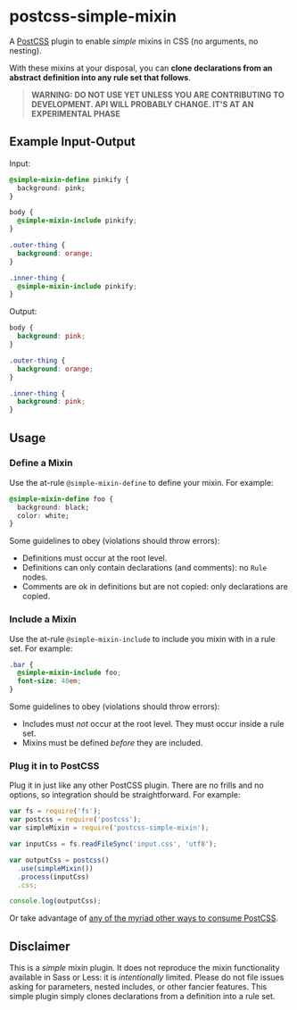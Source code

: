 # postcss-simple-mixin

A [PostCSS](https://github.com/postcss/postcss) plugin to enable *simple* mixins in CSS (no arguments, no nesting).

With these mixins at your disposal, you can **clone declarations from an abstract definition into any rule set that follows**.

> **WARNING: DO NOT USE YET UNLESS YOU ARE CONTRIBUTING TO DEVELOPMENT. API WILL PROBABLY CHANGE. IT'S AT AN EXPERIMENTAL PHASE**

## Example Input-Output

Input:
```css
@simple-mixin-define pinkify {
  background: pink;
}

body {
  @simple-mixin-include pinkify;
}

.outer-thing {
  background: orange;
}

.inner-thing {
  @simple-mixin-include pinkify;
}
```

Output:
```css
body {
  background: pink;
}

.outer-thing {
  background: orange;
}

.inner-thing {
  background: pink;
}
```

## Usage

### Define a Mixin

Use the at-rule `@simple-mixin-define` to define your mixin. For example:

```css
@simple-mixin-define foo {
  background: black;
  color: white;
}
```

Some guidelines to obey (violations should throw errors):
- Definitions must occur at the root level.
- Definitions can only contain declarations (and comments): no `Rule` nodes.
- Comments are ok in definitions but are not copied: only declarations are copied.

### Include a Mixin

Use the at-rule `@simple-mixin-include` to include you mixin with in a rule set. For example:

```css
.bar {
  @simple-mixin-include foo;
  font-size: 40em;
}
```

Some guidelines to obey (violations should throw errors):
- Includes must *not* occur at the root level. They must occur inside a rule set.
- Mixins must be defined *before* they are included.

### Plug it in to PostCSS

Plug it in just like any other PostCSS plugin. There are no frills and no options, so integration should be straightforward. For example:

```js
var fs = require('fs');
var postcss = require('postcss');
var simpleMixin = require('postcss-simple-mixin');

var inputCss = fs.readFileSync('input.css', 'utf8');

var outputCss = postcss()
  .use(simpleMixin())
  .process(inputCss)
  .css;

console.log(outputCss);
```

Or take advantage of [any of the myriad other ways to consume PostCSS](https://github.com/postcss/postcss#usage).

## Disclaimer

This is a *simple* mixin plugin. It does not reproduce the mixin functionality available in Sass or Less: it is *intentionally* limited. Please do not file issues asking for parameters, nested includes, or other fancier features. This simple plugin simply clones declarations from a definition into a rule set.
